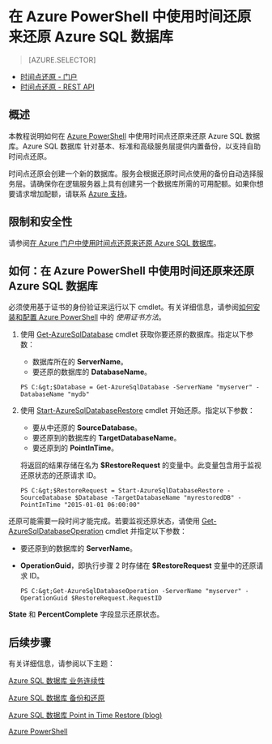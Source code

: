 ﻿<properties 
   pageTitle="在 Azure PowerShell 中使用时间还原来还原 Azure SQL 数据库" 
   description="时间点还原, Windows Azure SQL 数据库, 还原数据库, 恢复数据库, Azure PowerShell" 
   services="sql-database" 
   documentationCenter="" 
   authors="elfisher" 
   manager="jeffreyg" 
   editor="v-romcal"/>

<tags
   ms.service="sql-database" 
   ms.date="03/18/2015"
   wacn.date="05/25/2015"/>


# 在 Azure PowerShell 中使用时间还原来还原 Azure SQL 数据库

> [AZURE.SELECTOR]
- [时间点还原 - 门户](/documentation/articles/sql-database-point-in-time-restore-tutorial-management-portal)
- [时间点还原 - REST API](/documentation/articles/sql-database-point-in-time-restore-tutorial-rest)

## 概述

本教程说明如何在 [Azure PowerShell](/documentation/articles/install-configure-powershell) 中使用时间点还原来还原 Azure SQL 数据库。Azure SQL 数据库 针对基本、标准和高级服务层提供内置备份，以支持自助时间点还原。

时间点还原会创建一个新的数据库。服务会根据还原时间点使用的备份自动选择服务层。请确保你在逻辑服务器上具有创建另一个数据库所需的可用配额。如果你想要请求增加配额，请联系 [Azure 支持](/support/contact)。

## 限制和安全性

请参阅[在 Azure 门户中使用时间点还原来还原 Azure SQL 数据库](/documentation/articles/sql-database-point-in-time-restore-tutorial-management-portal)。

## 如何：在 Azure PowerShell 中使用时间还原来还原 Azure SQL 数据库


必须使用基于证书的身份验证来运行以下 cmdlet。有关详细信息，请参阅[如何安装和配置 Azure PowerShell](/documentation/articles/install-configure-powershell/#use-the-certificate-method) 中的 *使用证书方法*。

1. 使用 [Get-AzureSqlDatabase](http://msdn.microsoft.com/zh-cn/library/azure/dn546735.aspx) cmdlet 获取你要还原的数据库。指定以下参数：
	* 数据库所在的 **ServerName**。
	* 要还原的数据库的 **DatabaseName**。	

	`PS C:&gt;$Database = Get-AzureSqlDatabase -ServerName "myserver" -DatabaseName "mydb"`

2. 使用 [Start-AzureSqlDatabaseRestore](http://msdn.microsoft.com/zh-cn/library/azure/dn720218.aspx) cmdlet 开始还原。指定以下参数：	
	* 要从中还原的 **SourceDatabase**。
	* 要还原到的数据库的 **TargetDatabaseName**。
	* 要还原到的 **PointInTime**。

	将返回的结果存储在名为 **$RestoreRequest** 的变量中。此变量包含用于监视还原状态的还原请求 ID。 

	`PS C:&gt;$RestoreRequest = Start-AzureSqlDatabaseRestore -SourceDatabase $Database -TargetDatabaseName "myrestoredDB" -PointInTime "2015-01-01 06:00:00"`

还原可能需要一段时间才能完成。若要监视还原状态，请使用 [Get-AzureSqlDatabaseOperation](http://msdn.microsoft.com/zh-cn/library/azure/dn546738.aspx) cmdlet 并指定以下参数：

* 要还原到的数据库的 **ServerName**。
* **OperationGuid**，即执行步骤 2 时存储在 **$RestoreRequest** 变量中的还原请求 ID。

	`PS C:&gt;Get-AzureSqlDatabaseOperation -ServerName "myserver" -OperationGuid $RestoreRequest.RequestID`

**State** 和 **PercentComplete** 字段显示还原状态。 

## 后续步骤

有关详细信息，请参阅以下主题：  

[Azure SQL 数据库 业务连续性](http://msdn.microsoft.com/zh-cn/library/azure/hh852669.aspx)

[Azure SQL 数据库 备份和还原](http://msdn.microsoft.com/zh-cn/library/azure/jj650016.aspx)

[Azure SQL 数据库 Point in Time Restore (blog)](http://azure.microsoft.com/blog/2014/10/01/azure-sql-database-point-in-time-restore)

[Azure PowerShell](https://msdn.microsoft.com/zh-cn/library/azure/jj156055.aspx)

<!--HONumber=55-->